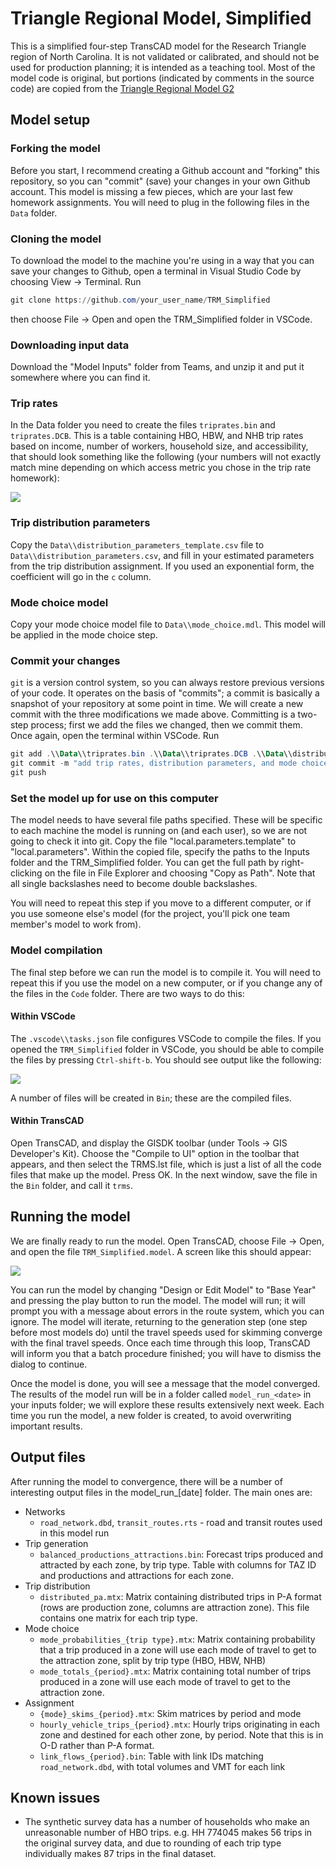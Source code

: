 # Triangle Regional Model, Simplified

This is a simplified four-step TransCAD model for the Research Triangle region of North Carolina. It is not validated or calibrated, and should not be used for production planning; it is intended as a teaching tool. Most of the model code is original, but portions (indicated by comments in the source code) are copied from the [Triangle Regional Model G2](https://github.com/Triangle-Modeling-and-Analytics/TRMG2)

## Model setup

### Forking the model

Before you start, I recommend creating a Github account and "forking" this repository, so you can "commit" (save) your changes in your own Github account. This model is missing a few pieces, which are your last few homework assignments. You will need to plug in the following files in the `Data` folder.

### Cloning the model

To download the model to the machine you're using in a way that you can save your changes to Github, open a terminal in Visual Studio Code by choosing View -> Terminal. Run

```powershell
git clone https://github.com/your_user_name/TRM_Simplified
```

then choose File -> Open and open the TRM_Simplified folder in VSCode.

### Downloading input data

Download the "Model Inputs" folder from Teams, and unzip it and put it somewhere where you can find it.

### Trip rates

In the Data folder you need to create the files `triprates.bin` and `triprates.DCB`. This is a table containing HBO, HBW, and NHB trip rates based on income, number of workers, household size, and accessibility, that should look something like the following (your numbers will not exactly match mine depending on which access metric you chose in the trip rate homework):

![](readme_images/triprates.png)

### Trip distribution parameters

Copy the `Data\\distribution_parameters_template.csv` file to `Data\\distribution_parameters.csv`, and fill in your estimated parameters from the trip distribution assignment. If you used an exponential form, the coefficient will go in the `c` column.

### Mode choice model

Copy your mode choice model file to `Data\\mode_choice.mdl`. This model will be applied in the mode choice step.

### Commit your changes

`git` is a version control system, so you can always restore previous versions of your code. It operates on the basis of "commits"; a commit is basically a snapshot of your repository at some point in time. We will create a new commit with the three modifications we made above. Committing is a two-step process; first we add the files we changed, then we commit them. Once again, open the terminal within VSCode. Run

```powershell
git add .\\Data\\triprates.bin .\\Data\\triprates.DCB .\\Data\\distribution_parameters.csv .\\Data\\mode_choice.mdl
git commit -m "add trip rates, distribution parameters, and mode choice model"
git push
```

### Set the model up for use on this computer

The model needs to have several file paths specified. These will be specific to each machine the model is running on (and each user), so we are not going to check it into git. Copy the file "local.parameters.template" to "local.parameters". Within the copied file, specify the paths to the Inputs folder and the TRM_Simplified folder. You can get the full path by right-clicking on the file in File Explorer and choosing "Copy as Path". Note that all single backslashes need to become double backslashes.

You will need to repeat this step if you move to a different computer, or if you use someone else's model (for the project, you'll pick one team member's model to work from).

### Model compilation

The final step before we can run the model is to compile it. You will need to repeat this if you use the model on a new computer, or if you change any of the files in the `Code` folder. There are two ways to do this:

#### Within VSCode

The `.vscode\\tasks.json` file configures VSCode to compile the files. If you opened the `TRM_Simplified` folder in VSCode, you should be able to compile the files by pressing `Ctrl-shift-b`. You should see output like the following:

![](readme_images/vscode_compile.png)

A number of files will be created in `Bin`; these are the compiled files.

#### Within TransCAD

Open TransCAD, and display the GISDK toolbar (under Tools -> GIS Developer's Kit). Choose the "Compile to UI" option in the toolbar that appears, and then select the TRMS.lst file, which is just a list of all the code files that make up the model. Press OK. In the next window, save the file in the `Bin` folder, and call it `trms`.

## Running the model

We are finally ready to run the model. Open TransCAD, choose File -> Open, and open the file `TRM_Simplified.model`. A screen like this should appear:

![](readme_images/trms.png)

You can run the model by changing "Design or Edit Model" to "Base Year" and pressing the play button to run the model. The model will run; it will prompt you with a message about errors in the route system, which you can ignore. The model will iterate, returning to the generation step (one step before most models do) until the travel speeds used for skimming converge with the final travel speeds. Once each time through this loop, TransCAD will inform you that a batch procedure finished; you will have to dismiss the dialog to continue.

Once the model is done, you will see a message that the model converged. The results of the model run will be in a folder called `model_run_<date>` in your inputs folder; we will explore these results extensively next week. Each time you run the model, a new folder is created, to avoid overwriting important results. 

## Output files

After running the model to convergence, there will be a number of interesting output files in the model_run_[date] folder. The main ones are:

- Networks
    - `road_network.dbd`, `transit_routes.rts` - road and transit routes used in this model run
- Trip generation
    - `balanced_productions_attractions.bin`: Forecast trips produced and attracted by each zone, by trip type. Table with columns for TAZ ID and productions and attractions for each zone.
- Trip distribution
    - `distributed_pa.mtx`: Matrix containing distributed trips in P-A format (rows are production zone, columns are attraction zone). This file contains one matrix for each trip type.
- Mode choice
    - `mode_probabilities_{trip type}.mtx`: Matrix containing probability that a trip produced in a zone will use each mode of travel to get to the attraction zone, split by trip type (HBO, HBW, NHB)
    - `mode_totals_{period}.mtx`: Matrix containing total number of trips produced in a zone will use each mode of travel to get to the attraction zone.
- Assignment
    - `{mode}_skims_{period}.mtx`: Skim matrices by period and mode
    - `hourly_vehicle_trips_{period}.mtx`: Hourly trips originating in each zone and destined for each other zone, by period. Note that this is in O-D rather than P-A format.
    - `link_flows_{period}.bin`: Table with link IDs matching `road_network.dbd`, with total volumes and VMT for each link

## Known issues

- The synthetic survey data has a number of households who make an unreasonable number of HBO trips. e.g. HH 774045 makes 56 trips in the original survey data, and due to rounding of each trip type individually makes 87 trips in the final dataset.